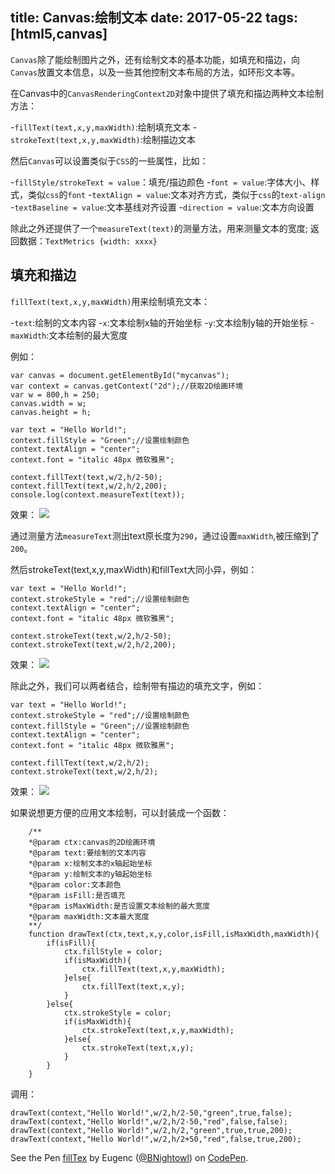 title: Canvas:绘制文本
date: 2017-05-22
tags: [html5,canvas]
---
`Canvas`除了能绘制图片之外，还有绘制文本的基本功能，如填充和描边，向`Canvas`放置文本信息，以及一些其他控制文本布局的方法，如环形文本等。

在Canvas中的`CanvasRenderingContext2D`对象中提供了填充和描边两种文本绘制方法：

-`fillText(text,x,y,maxWidth)`:绘制填充文本
-`strokeText(text,x,y,maxWidth)`:绘制描边文本

然后`Canvas`可以设置类似于`CSS`的一些属性，比如：

-`fillStyle/strokeText = value`：填充/描边颜色
-`font = value`:字体大小、样式，类似`css`的`font`
-`textAlign = value`:文本对齐方式，类似于`css`的`text-align`
-`textBaseline = value`:文本基线对齐设置
-`direction = value`:文本方向设置

除此之外还提供了一个`measureText(text)`的测量方法，用来测量文本的宽度;
返回数据：`TextMetrics {width: xxxx}`
<!--more-->

## 填充和描边

`fillText(text,x,y,maxWidth)`用来绘制填充文本：

-`text`:绘制的文本内容
-`x`:文本绘制x轴的开始坐标
-`y`:文本绘制y轴的开始坐标
-`maxWidth`:文本绘制的最大宽度

例如：
```
var canvas = document.getElementById("mycanvas");
var context = canvas.getContext("2d");//获取2D绘画环境
var w = 800,h = 250;
canvas.width = w;
canvas.height = h;

var text = "Hello World!";
context.fillStyle = "Green";//设置绘制颜色
context.textAlign = "center";
context.font = "italic 48px 微软雅黑";

context.fillText(text,w/2,h/2-50);
context.fillText(text,w/2,h/2,200);
console.log(context.measureText(text));
```
效果：
<img src="http://bnightowl.com/img/source/20170522/fillText.png">

通过测量方法`measureText`测出text原长度为`290`，通过设置`maxWidth`,被压缩到了`200`。

然后strokeText(text,x,y,maxWidth)和fillText大同小异，例如：
```
var text = "Hello World!";
context.strokeStyle = "red";//设置绘制颜色
context.textAlign = "center";
context.font = "italic 48px 微软雅黑";

context.strokeText(text,w/2,h/2-50);
context.strokeText(text,w/2,h/2,200);
```
效果：
<img src="http://bnightowl.com/img/source/20170522/strokeText.png">

除此之外，我们可以两者结合，绘制带有描边的填充文字，例如：
```
var text = "Hello World!";
context.strokeStyle = "red";//设置绘制颜色
context.fillStyle = "Green";//设置绘制颜色
context.textAlign = "center";
context.font = "italic 48px 微软雅黑";

context.fillText(text,w/2,h/2);
context.strokeText(text,w/2,h/2);
```
效果：
<img src="http://bnightowl.com/img/source/20170522/fillTextandstroke.png">

如果说想更方便的应用文本绘制，可以封装成一个函数：
```
	/**	
	*@param ctx:canvas的2D绘画环境
	*@param text:要绘制的文本内容
	*@param x:绘制文本的x轴起始坐标
	*@param y:绘制文本的y轴起始坐标
	*@param color:文本颜色
	*@param isFill:是否填充
	*@param isMaxWidth:是否设置文本绘制的最大宽度
	*@param maxWidth:文本最大宽度
	**/
	function drawText(ctx,text,x,y,color,isFill,isMaxWidth,maxWidth){
		if(isFill){
			ctx.fillStyle = color;
			if(isMaxWidth){
				ctx.fillText(text,x,y,maxWidth);
			}else{
				ctx.fillText(text,x,y);
			}
		}else{
			ctx.strokeStyle = color;
			if(isMaxWidth){
				ctx.strokeText(text,x,y,maxWidth);
			}else{
				ctx.strokeText(text,x,y);
			}
		}
	}
```
调用：
```
drawText(context,"Hello World!",w/2,h/2-50,"green",true,false);
drawText(context,"Hello World!",w/2,h/2-50,"red",false,false);
drawText(context,"Hello World!",w/2,h/2,"green",true,true,200);
drawText(context,"Hello World!",w/2,h/2+50,"red",false,true,200);
```
<p data-height="300" data-theme-id="29657" data-slug-hash="VbVNrR" data-default-tab="result" data-user="BNightowl" data-embed-version="2" data-pen-title="fillTex" class="codepen">See the Pen <a href="https://codepen.io/BNightowl/pen/VbVNrR/">fillTex</a> by Eugenc (<a href="http://codepen.io/BNightowl">@BNightowl</a>) on <a href="http://codepen.io">CodePen</a>.</p>
<script async src="https://production-assets.codepen.io/assets/embed/ei.js"></script>